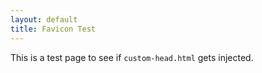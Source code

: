 ```yaml
---
layout: default
title: Favicon Test
---
```


This is a test page to see if `custom-head.html` gets injected.
